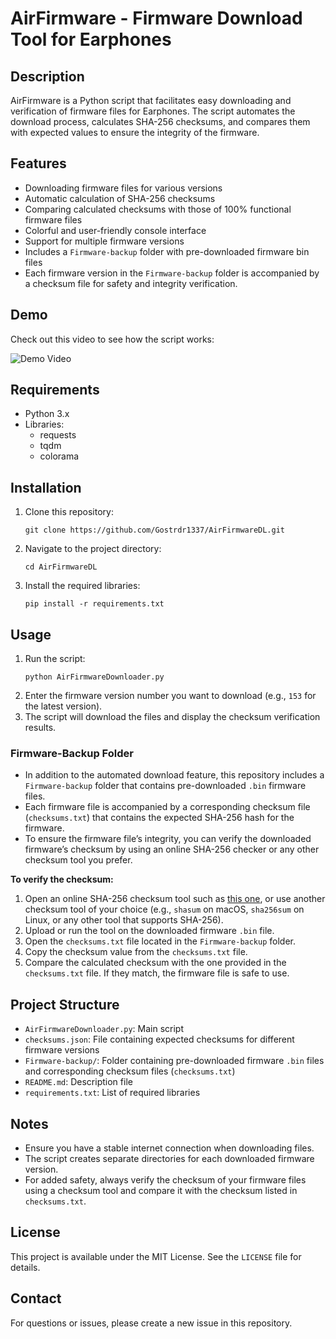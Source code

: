 # AirFirmware - Firmware Download Tool for Earphones

## Description
AirFirmware is a Python script that facilitates easy downloading and verification of firmware files for Earphones. The script automates the download process, calculates SHA-256 checksums, and compares them with expected values to ensure the integrity of the firmware.

## Features
- Downloading firmware files for various versions
- Automatic calculation of SHA-256 checksums
- Comparing calculated checksums with those of 100% functional firmware files
- Colorful and user-friendly console interface
- Support for multiple firmware versions
- Includes a `Firmware-backup` folder with pre-downloaded firmware bin files
- Each firmware version in the `Firmware-backup` folder is accompanied by a checksum file for safety and integrity verification.

## Demo
Check out this video to see how the script works:

![Demo Video](https://github.com/user-attachments/assets/406b75e9-5357-4104-9691-794eccb56691)

## Requirements
- Python 3.x
- Libraries:
  - requests
  - tqdm
  - colorama

## Installation
1. Clone this repository:
   ```
   git clone https://github.com/Gostrdr1337/AirFirmwareDL.git
   ```
2. Navigate to the project directory:
   ```
   cd AirFirmwareDL
   ```
3. Install the required libraries:
   ```
   pip install -r requirements.txt
   ```

## Usage
1. Run the script:
   ```
   python AirFirmwareDownloader.py
   ```
2. Enter the firmware version number you want to download (e.g., `153` for the latest version).
3. The script will download the files and display the checksum verification results.

### Firmware-Backup Folder
- In addition to the automated download feature, this repository includes a `Firmware-backup` folder that contains pre-downloaded `.bin` firmware files.
- Each firmware file is accompanied by a corresponding checksum file (`checksums.txt`) that contains the expected SHA-256 hash for the firmware.
- To ensure the firmware file’s integrity, you can verify the downloaded firmware’s checksum by using an online SHA-256 checker or any other checksum tool you prefer.

**To verify the checksum:**
1. Open an online SHA-256 checksum tool such as [this one](https://emn178.github.io/online-tools/sha256_checksum.html), or use another checksum tool of your choice (e.g., `shasum` on macOS, `sha256sum` on Linux, or any other tool that supports SHA-256).
2. Upload or run the tool on the downloaded firmware `.bin` file.
3. Open the `checksums.txt` file located in the `Firmware-backup` folder.
4. Copy the checksum value from the `checksums.txt` file.
5. Compare the calculated checksum with the one provided in the `checksums.txt` file. If they match, the firmware file is safe to use.

## Project Structure
- `AirFirmwareDownloader.py`: Main script
- `checksums.json`: File containing expected checksums for different firmware versions
- `Firmware-backup/`: Folder containing pre-downloaded firmware `.bin` files and corresponding checksum files (`checksums.txt`)
- `README.md`: Description file
- `requirements.txt`: List of required libraries

## Notes
- Ensure you have a stable internet connection when downloading files.
- The script creates separate directories for each downloaded firmware version.
- For added safety, always verify the checksum of your firmware files using a checksum tool and compare it with the checksum listed in `checksums.txt`.

## License
This project is available under the MIT License. See the `LICENSE` file for details.

## Contact
For questions or issues, please create a new issue in this repository.

